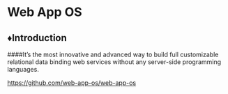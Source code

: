Web App OS
=============

♦Introduction
---------------

####It’s the most innovative and advanced way to build full customizable relational data binding web services without any server-side programming languages.

https://github.com/web-app-os/web-app-os
